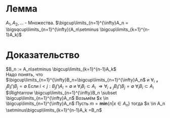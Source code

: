 # Лемма 
$A_1, A_2, \dots$ - Множества. $\bigcup\limits_{n=1}^{\infty}A_n = \bigsqcup\limits_{n=1}^{\infty}(A_n\setminus \bigcup\limits_{k=1}^{n-1}A_k)$
# Доказательство
$B_n := A_n\setminus \bigcup\limits_{k=1}^{n-1}A_k$  
Надо понять, что $\bigcup\limits_{n=1}^{\infty}B_n=\bigcup\limits_{n=1}^{\infty}A_n$ и $\forall_{i\neq j}B_i \bigcap B_j = \emptyset$
Если $i<j:B_j \bigcap A_i = \emptyset$ и $\forall_i B_i \subset A_i$ $\Rightarrow \forall_{i\neq j}B_i\bigcap B_j =\emptyset$
$\forall_i B_i \subset A_i$ $\Rightarrow \bigcup\limits_{n=1}^{\infty}B_n \subset \bigcup\limits_{n=1}^{\infty}A_n$
Возьмём $x \in \bigcup\limits_{n=1}^{\infty}A_n$  Пусть $m = \textbf{min}\{n|x\in A_n\}$ тогда $x \in A_n \setminus\bigcup\limits_{k=1}^{n-1}A_k =B_n$